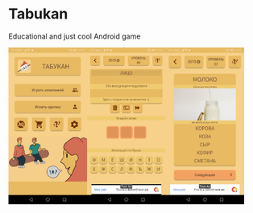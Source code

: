 # Tabukan

Educational and just cool Android game

<img src="https://github.com/gran-by/Tabukan/blob/master/screenshots/1.png?raw=true" alt="alt text" width="156px" height="312px"><img src="https://github.com/gran-by/Tabukan/blob/master/screenshots/2.png?raw=true" alt="alt text" width="156px" height="312px"><img src="https://github.com/gran-by/Tabukan/blob/master/screenshots/3.png?raw=true" alt="alt text" width="156px" height="312px">
